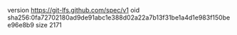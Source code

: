 version https://git-lfs.github.com/spec/v1
oid sha256:0fa72702180ad9de91abc1e388d02a22a7b13f31be1a4d1e983f150bee96e8b9
size 2171
